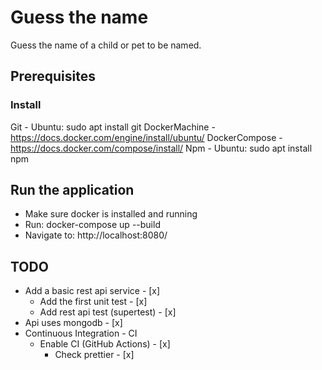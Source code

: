 # Guess the name
Guess the name of a child or pet to be named.

## Prerequisites

### Install
Git - Ubuntu: sudo apt install git
DockerMachine - https://docs.docker.com/engine/install/ubuntu/
DockerCompose - https://docs.docker.com/compose/install/
Npm - Ubuntu: sudo apt install npm

## Run the application
- Make sure docker is installed and running
- Run: docker-compose up --build
- Navigate to: http://localhost:8080/

## TODO

- Add a basic rest api service - [x]
  - Add the first unit test - [x]
  - Add rest api test (supertest) - [x]
- Api uses mongodb - [x]
- Continuous Integration - CI
  - Enable CI (GitHub Actions) - [x]
    - Check prettier - [x]


